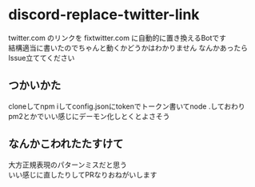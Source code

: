 # discord-replace-twitter-link
twitter.com のリンクを fixtwitter.com に自動的に置き換えるBotです  
結構適当に書いたのでちゃんと動くかどうかはわかりません なんかあったらIssue立ててください

## つかいかた
cloneしてnpm iしてconfig.jsonにtokenでトークン書いてnode .しておわり  
pm2とかでいい感じにデーモン化しとくとよさそう

## なんかこわれたたすけて
大方正規表現のパターンミスだと思う  
いい感じに直したりしてPRなりおねがいします
